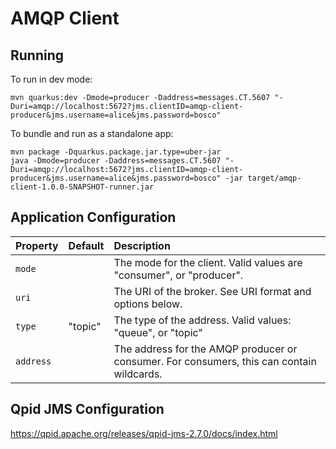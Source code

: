 # AMQP Client

## Running

To run in dev mode:

```
mvn quarkus:dev -Dmode=producer -Daddress=messages.CT.5607 "-Duri=amqp://localhost:5672?jms.clientID=amqp-client-producer&jms.username=alice&jms.password=bosco"
```

To bundle and run as a standalone app:

```
mvn package -Dquarkus.package.jar.type=uber-jar
java -Dmode=producer -Daddress=messages.CT.5607 "-Duri=amqp://localhost:5672?jms.clientID=amqp-client-producer&jms.username=alice&jms.password=bosco" -jar target/amqp-client-1.0.0-SNAPSHOT-runner.jar
```

## Application Configuration

| Property  | Default | Description                                                                               |
|:----------|:--------|:------------------------------------------------------------------------------------------|
| `mode`    |         | The mode for the client. Valid values are "consumer", or "producer".                      |
| `uri`     |         | The URI of the broker. See URI format and options below.                                  |
| `type`    | "topic" | The type of the address. Valid values: "queue", or "topic"                                |
| `address` |         | The address for the AMQP producer or consumer. For consumers, this can contain wildcards. |

## Qpid JMS Configuration

https://qpid.apache.org/releases/qpid-jms-2.7.0/docs/index.html
